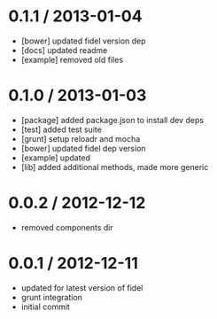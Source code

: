 
0.1.1 / 2013-01-04 
==================

  * [bower] updated fidel version dep
  * [docs] updated readme
  * [example] removed old files

0.1.0 / 2013-01-03 
==================

  * [package] added package.json to install dev deps
  * [test] added test suite
  * [grunt] setup reloadr and mocha
  * [bower] updated fidel dep version
  * [example] updated
  * [lib] added additional methods, made more generic

0.0.2 / 2012-12-12 
==================

  * removed components dir

0.0.1 / 2012-12-11 
==================

  * updated for latest version of fidel
  * grunt integration
  * initial commit
